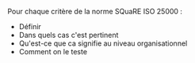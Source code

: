 Pour chaque critère de la norme SQuaRE ISO 25000 :
- Définir
- Dans quels cas c'est pertinent 
- Qu'est-ce que ca signifie au niveau organisationnel
- Comment on le teste